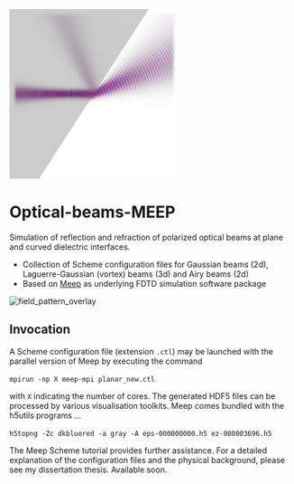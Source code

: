 ![planar](Gauss_2d/img/planar_cropped_rotated_resized.png)
# Optical-beams-MEEP
Simulation of reflection and refraction of polarized optical beams at plane and curved dielectric interfaces.
*   Collection of Scheme configuration files for Gaussian beams (2d), Laguerre-Gaussian (vortex) beams (3d) and Airy
    beams (2d)
*   Based on [Meep](https://github.com/stevengj/meep) as underlying FDTD simulation software package

![field_pattern_overlay](https://cloud.githubusercontent.com/assets/28047702/26213015/b876ff6e-3bf7-11e7-8da4-9f2dffd5d470.png)
## Invocation
A Scheme configuration file (extension ``.ctl``) may be launched with the parallel version of Meep by executing the command 

``mpirun -np X meep-mpi planar_new.ctl``

 with ``X`` indicating the number of cores.
The generated HDF5 files can be processed by various visualisation toolkits. Meep comes bundled with the h5utils programs ...

``h5topng -Zc dkbluered -a gray -A eps-000000000.h5 ez-000003696.h5``

The Meep Scheme tutorial provides further assistance.
For a detailed explanation of the configuration files and the physical background, please see my dissertation thesis. Available soon.
